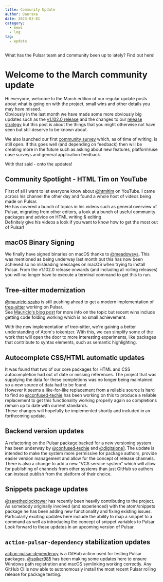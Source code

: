 ```yaml
---
title: Community Update
author: Daeraxa
date: 2023-03-01
category:
  - news
  - log
tag:
  - update
---
```


What has the Pulsar team and community been up to lately? Find out here!

<!-- more -->

# Welcome to the March community update

Hi everyone, welcome to the March edition of our regular update posts about
what is going on with the project, small wins and other details you may have
missed.  
Obviously in the last month we have made some more obviously big updates such
as the [v1.102.0 release](https://pulsar-edit.dev/blog/20230215-Daeraxa-v1.102.0.html)
and the changes to our [release strategy](https://pulsar-edit.dev/blog/20220216-Daeraxa-ReleaseStrategyUpdate.html)
but this post is about the things that you might otherwise not have seen but
still deserve to be known about.

We also launched our first [community survey](https://pulsar-edit.dev/blog/20230227-Daeraxa-Survey1.html)
which, as of time of writing, is still open. If this goes well (and depending
on feedback) then will be creating more in the future such as asking about
new features, platform/use case surveys and general application feedback.

With that said - onto the updates!

## Community Spotlight - HTML Tim on YouTube

First of all I want to let everyone know about [@htmltim] on YouTube. I came
across his channel the other day and found a whole host of videos being made on
Pulsar.  
He has covered a bunch of topics in his videos such as general overview of
Pulsar, migrating from other editors, a look at a bunch of useful community
packages and advice on HTML writing & editing.  
Definitely give his videos a look if you want to know how to get the most out
of Pulsar!

## macOS Binary Signing

We finally have signed binaries on macOS thanks to [@meadowsys]. This was
mentioned as being underway last month but this has now been achieved so no
misleading messages on macOS when trying to install Pulsar.
From the v1.102.0 release onwards (and including all rolling releases) you will
no longer have to execute a terminal command to get this to run.

## Tree-sitter modernization

[@maurício szabo] is still pushing ahead to get a modern implementation of
[tree-sitter](https://tree-sitter.github.io/tree-sitter/) working on Pulsar.  
See [Maurício's blog post](https://pulsar-edit.dev/blog/20230209-mauricioszabo-tree-sitter-part-1.html)
for more info on the topic but recent wins include getting code folding working
which is no small achievement.

With the new implementation of tree-sitter, we're gaining a better understanding
of Atom's tokenizer. With this, we can simplify some of the work that
will open the door to more interesting experiments, like packages that
contribute to syntax elements, such as semantic highlighting.

## Autocomplete CSS/HTML automatic updates

It was found that two of our core packages for HTML and CSS autocompletion had
out of date or missing references. The project that was supplying the data
for these completions was no longer being maintained so a new source of data
had to be found.  
However it seems a like-for-like replacement from a reliable source is hard to
find so [@confused-techie] has been working on this to produce a reliable
replacement to get this functionality working properly again so completions
remain up to date with current standards.  
These changes will hopefully be implemented shortly and included in an
forthcoming update.

## Backend version updates

A refactoring on the Pulsar package backed for a new versioning system has been
underway by [@confused-techie] and [@digitalone1].
The update is intended to make the system more permissive for package authors,
provide easier version management and allow for the concept of release channels.  
There is also a change to add a new "VCS service system" which will allow for
publishing of channels from other systems than just GitHub so authors can
instead publish from the platform of their choice.

## Snippets package updates

[@savetheclocktower] has recently been heavily contributing to the project.
As somebody originally involved (and experienced) with the atom/snippets
package he has been adding new functionality and fixing existing issues.  
Particularly exciting updates here include the ability to map a snippet to a
command as well as introducing the concept of snippet variables to Pulsar.  
Look forward to these updates in an upcoming version of Pulsar.

## `action-pulsar-dependency` stabilization updates

[action-pulsar-dependency](https://github.com/pulsar-edit/action-pulsar-dependency)
is a GitHub action used for testing Pulsar packages. [@spiker985] has been
making some updates here to ensure Windows path registration and macOS
symlinking working correctly.
Any GitHub CI is now able to autonomously install the most recent Pulsar rolling
release for package testing.

[@maurício szabo]: https://github.com/mauricioszabo
[@confused-techie]: https://github.com/confused-Techie
[@digitalone1]: https://github.com/Digitalone1
[@spiker985]: https://github.com/spiker985
[@meadowsys]: https://github.com/Meadowsys
[@kaosine]: https://github.com/kaosine
[@savetheclocktower]: https://github.com/savetheclocktower
[@htmltim]: https://www.youtube.com/@htmltim
